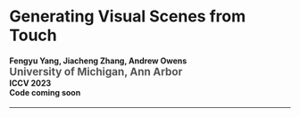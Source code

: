 Generating Visual Scenes from Touch
==================================================================
<h4>
Fengyu Yang, Jiacheng Zhang, Andrew Owens
</br>
<span style="font-size: 14pt; color: #555555">
University of Michigan, Ann Arbor
</span>
</br>
ICCV 2023
</br>
Code coming soon
</h4>
<hr>

